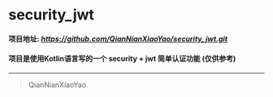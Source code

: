 # security_jwt

#### 项目地址: *__https://github.com/QianNianXiaoYao/security_jwt.git__*
#### 项目是使用Kotlin语言写的一个 security + jwt 简单认证功能 (仅供参考)
***

> QianNianXiaoYao
